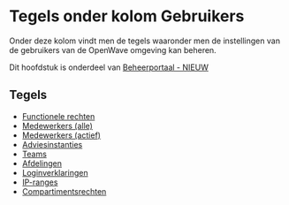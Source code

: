 # Tegels onder kolom Gebruikers

Onder deze kolom vindt men de tegels waaronder men de instellingen van de gebruikers van de OpenWave omgeving kan beheren.

Dit hoofdstuk is onderdeel van [Beheerportaal - NIEUW](/docs/probleemoplossing/portalen_en_moduleschermen/beheerportaal_nieuw.md)

## Tegels

- [Functionele rechten](/docs/probleemoplossing/portalen_en_moduleschermen/beheerportaal_nieuw/tegels_kolom_gebruikers/rechten.md)
- [Medewerkers (alle)](/docs/probleemoplossing/portalen_en_moduleschermen/beheerportaal_nieuw/tegels_kolom_gebruikers/medewerkers_alle.md)
- [Medewerkers (actief)](/docs/probleemoplossing/portalen_en_moduleschermen/beheerportaal_nieuw/tegels_kolom_gebruikers/medewerkers_actief.md)
- [Adviesinstanties](/docs/probleemoplossing/portalen_en_moduleschermen/beheerportaal_nieuw/tegels_kolom_gebruikers/adviesinstanties.md)
- [Teams](/docs/probleemoplossing/portalen_en_moduleschermen/beheerportaal_nieuw/tegels_kolom_gebruikers/teams.md)
- [Afdelingen](/docs/probleemoplossing/portalen_en_moduleschermen/beheerportaal_nieuw/tegels_kolom_gebruikers/afdelingen.md)
- [Loginverklaringen](/docs/probleemoplossing/portalen_en_moduleschermen/beheerportaal_nieuw/tegels_kolom_gebruikers/loginverklaringen.md)
- [IP-ranges](/docs/probleemoplossing/portalen_en_moduleschermen/beheerportaal_nieuw/tegels_kolom_gebruikers/ipranges.md)
- [Compartimentsrechten](/docs/probleemoplossing/portalen_en_moduleschermen/beheerportaal_nieuw/tegels_kolom_gebruikers/compartimentsrechten.md)

